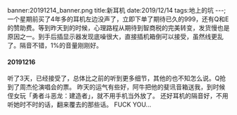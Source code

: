 banner:20191214_banner.png
title:新耳机
date:2019/12/14
tags:地上的坑
---;
一个星期前买了4年多的耳机左边没声了，立即下单了期待已久的999，还有Q和E的赞助费。等到昨天到的时候，心理路程从期待到智商税的完美转变，发货慢也是原因之一。到手后插显示器发现底噪很大，直接插机箱倒可以接受，虽然线更乱了。隔音不错，1%的音量刚刚好。
#### 20191216
听了3天，已经接受了，总体比之前的听到更多细节，其他的也不知怎么说。Q抢到了周杰伦演唱会的票。
昨天的运气有些好，阿牛把他的斐讯音箱送我，到时候侄女玩「勇者斗恶龙：建造者」，就不用手机当外放了。
还好耳机的隔音好，不用听她时不时的话，翻来覆去的那些话。
FUCK YOU...
